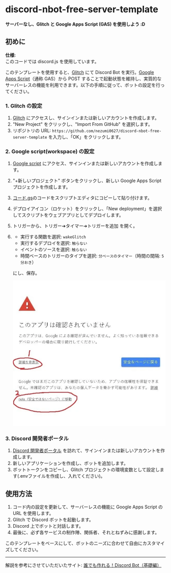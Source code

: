 # discord-nbot-free-server-template

**サーバーなし、Glitch と Google Apps Script (GAS) を使用しよう :D**

## 初めに

**仕様:**  
このコードでは discord.js を使用しています。

このテンプレートを使用すると、[Glitch](https://glitch.com) にて Discord Bot を実行。[Google Apps Script](https://workspace.google.co.jp)（通称 GAS）から POST することで起動状態を維持し、実質的なサーバーレスの機能を利用できます。以下の手順に従って、ボットの設定を行ってください。

### 1. Glitch の設定

1. [Glitch](https://glitch.com) にアクセスし、サインインまたは新しいアカウントを作成します。
2. "New Project" をクリックし、"Import From GitHub" を選択します。
3. リポジトリの URL: `https://github.com/nezumi0627/discord-nbot-free-server-template` を入力し、「OK」をクリックします。

### 2. Google script(workspace) の設定

1. [Google script](https://workspace.google.co.jp) にアクセス、サインインまたは新しいアカウントを作成します。
2. "+新しいプロジェクト" ボタンをクリックし、新しい Google Apps Script プロジェクトを作成します。
3. [コード.gs](https://github.com/nezumi0627/discord-nbot-free-server-template/blob/main/コード.gs)のコードをスクリプトエディタにコピーして貼り付けます。
4. デプロイアイコン（ロケット）をクリックし、「New deployment」を選択してスクリプトをウェブアプリとしてデプロイします。
5. トリガーから、トリガー➔タイマー➔トリガーを追加 を開く。
6. 
   - 実行する関数を選択: `wakeGlitch`
   - 実行するデプロイを選択: `触らない`
   - イベントのソースを選択: `触らない`
   - 時間ベースのトリガーのタイプを選択: `分ベースのタイマー`（時間の間隔: `5分おき`）
   
   にし、保存。

   ![実際の認証画面です](gas認証.webp "実際の画面です")

### 3. Discord 開発者ポータル

1. [Discord 開発者ポータル](https://discord.com/developers) を訪れて、サインインまたは新しいアカウントを作成します。
2. 新しいアプリケーションを作成し、ボットを追加します。
3. ボットトークンをコピーし、Glitch プロジェクトの環境変数として設定します(.envファイルを作成し、入れてください)。

## 使用方法

1. コード内の設定を更新して、サーバーレスの機能に Google Apps Script の URL を使用します。
2. Glitch で Discord ボットを起動します。
3. Discord 上でボットと対話します。
4. 最後に、必ず各サービスの制作陣、関係者、それとねずみに感謝します。

このテンプレートをベースにして、ボットのニーズに合わせて自由にカスタマイズしてください。

---

解説を参考にさせていただいたサイト: [誰でも作れる！Discord Bot（基礎編）](https://note.com/exteoi/n/nf1c37cb26c41)
